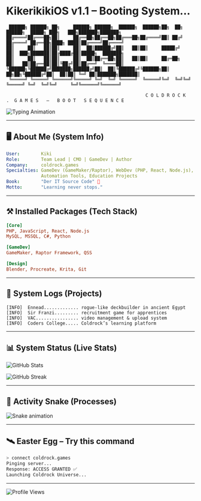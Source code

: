 # KikerikikiOS v1.1 – Booting System...

```text
 ██████╗ ██████╗ ██╗     ██████╗ ██████╗  ██████╗  ██████╗██╗  ██╗    ██████╗  █████╗ ███╗   ███╗███████╗███████╗
██╔════╝██╔═══██╗██║     ██╔══██╗██╔══██╗██╔═══██╗██╔════╝██║ ██╔╝   ██╔════╝ ██╔══██╗████╗ ████║██╔════╝██╔════╝
██║     ██║   ██║██║     ██║  ██║██████╔╝██║   ██║██║     █████╔╝    ██║  ███╗███████║██╔████╔██║█████╗  ███████╗
██║     ██║   ██║██║     ██║  ██║██╔══██╗██║   ██║██║     ██╔═██╗    ██║   ██║██╔══██║██║╚██╔╝██║██╔══╝  ╚════██║
╚██████╗╚██████╔╝███████╗██████╔╝██║  ██║╚██████╔╝╚██████╗██║  ██╗██╗╚██████╔╝██║  ██║██║ ╚═╝ ██║███████╗███████║
 ╚═════╝ ╚═════╝ ╚══════╝╚═════╝ ╚═╝  ╚═╝ ╚═════╝  ╚═════╝╚═╝  ╚═╝╚═╝ ╚═════╝ ╚═╝  ╚═╝╚═╝     ╚═╝╚══════╝╚══════╝
                                                                                                                 
                                                    C O L D R O C K   .  G A M E S   —   B O O T   S E Q U E N C E
```

![Typing Animation](https://readme-typing-svg.herokuapp.com?font=Fira+Code&size=22&duration=3000&pause=1000&color=60AAFF&center=true&vCenter=true&width=720&lines=Initializing+Hawk+Profile;Loading+Coldrock+Modules;System+Status:+STABLE;Welcome+to+Kiki's+Code+Universe)

---

## 🖥️ About Me (System Info)

```yaml
User:        Kiki 
Role:        Team Lead | CMO | GameDev | Author
Company:     coldrock.games
Specialties: GameDev (GameMaker/Raptor), WebDev (PHP, React, Node.js),
             Automation Tools, Education Projects
Book:        "Der IT Source Code" 📘
Motto:       "Learning never stops."
```

---

## ⚒️ Installed Packages (Tech Stack)

```ini
[Core]
PHP, JavaScript, React, Node.js
MySQL, MSSQL, C#, Python

[GameDev]
GameMaker, Raptor Framework, QSS

[Design]
Blender, Procreate, Krita, Git
```

---

## 🔭 System Logs (Projects)

```log
[INFO]  Ennead............. rogue-like deckbuilder in ancient Egypt
[INFO]  Sir Franzi......... recruitment game for apprentices
[INFO]  VAC................ video management & upload system
[INFO]  Coders College..... Coldrock’s learning platform
```

---

## 📊 System Status (Live Stats)

![GitHub Stats](https://github-readme-stats.vercel.app/api?username=kikerikiki&show_icons=true&theme=radical&hide_border=true&bg_color=0D1117&title_color=60AAFF&icon_color=60AAFF)

![GitHub Streak](https://github-readme-streak-stats.herokuapp.com/?user=kikerikiki&theme=radical&hide_border=true&background=0D1117&ring=60AAFF&fire=FF4080&currStreakLabel=60AAFF)

---

## 🐍 Activity Snake (Processes)

![Snake animation](https://github.com/kikerikiki/kikerikiki/blob/output/github-contribution-grid-snake.svg)

---

## 🛰️ Easter Egg – Try this command

```bash
> connect coldrock.games
Pinging server...
Response: ACCESS GRANTED ✅
Launching Coldrock Universe...
```

---

![Profile Views](https://komarev.com/ghpvc/?username=kikerikiki&label=system%20accesses&color=60AAFF&style=for-the-badge)
